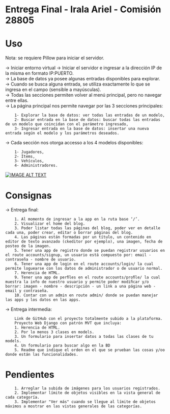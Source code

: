 # Entrega Final - Irala Ariel - Comisión 28805

# Uso
Nota: se requiere Pillow para iniciar el servidor.

-> Iniciar entorno virtual
-> Iniciar el servidor e ingresar a la dirección IP de la misma en formato IP:PUERTO.    
-> La base de datos ya posee algunas entradas disponibles para explorar.    
-> Cuando se busca alguna entrada, se utiliza exactamente lo que se ingresa en el campo (sensible a mayúsculas).    
-> Todas las secciones permiten volver al menú principal, pero no navegar entre ellas.    
-> La página principal nos permite navegar por las 3 secciones principales: 

        1- Explorar la base de datos: ver todas las entradas de un modelo,        
        2- Buscar entrada en la base de datos: buscar todas las entradas de un modelo que coincidan con el parámetro ingresado,        
        3- Ingresar entrada en la base de datos: insertar una nueva entrada según el modelo y los parámetros deseados.

-> Cada sección nos otorga accesso a los 4 modelos disponibles:

        1- Jugadores,        
        2- Ítems,        
        3- Vehículos,        
        4- Administradores.
        
[![IMAGE ALT TEXT](http://img.youtube.com/vi/utxTCCqOEWs/0.jpg)](http://www.youtube.com/watch?v=utxTCCqOEWs "Demostración del Proyecto")
        
# Consignas

-> Entrega final:
       
        1. Al momento de ingresar a la app en la ruta base ‘/’.
        2. Visualizar el home del blog.
        3. Poder listar todas las páginas del blog, poder ver en detalle cada una, poder crear, editar o borrar páginas del blog.
        4. Las páginas están formadas por un título, un contenido en editor de texto avanzado (ckeditor por ejemplo), una imagen, fecha de posteo de la imagen.
        5. Tener una app de registro donde se puedan registrar usuarios en el route accounts/signup, un usuario está compuesto por: email - contraseña - nombre de usuario.
        6. Tener una app de login en el route accounts/login/ la cual permite loguearse con los datos de administrador o de usuario normal.
        7. Herencia de HTML.
        9. Tener una app de perﬁles en el route accounts/proﬁle/ la cual muestra la info de nuestro usuario y permite poder modiﬁcar y/o borrar: imagen - nombre - descripción - un link a una página web - email y contraseña.
        10. Contar con un admin en route admin/ donde se puedan manejar las apps y los datos en las apps. 
        
-> Entrega intermedia:

        Link de GitHub con el proyecto totalmente subido a la plataforma.
        Proyecto Web Django con patrón MVT que incluya:
        1. Herencia de HTML.
        2. Por lo menos 3 clases en models.
        3. Un formulario para insertar datos a todas las clases de tu models.
        4. Un formulario para buscar algo en la BD
        5. Readme que indique el orden en el que se prueban las cosas y/oo donde están las funcionalidades.
        
# Pendientes

        1. Arreglar la subida de imágenes para los usuarios registrados.
        2. Implementar límite de objetos visibles en la vista general de cada categoría.
        3. Implementar "Ver más" cuando se llegue al límite de objetos máximos a mostrar en las vistas generales de las categorías.
